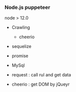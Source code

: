 ### Node.js puppeteer


node > 12.0

* Crawling 
    - cheerio
* sequelize
* promise
* MySql

* request : call rul and get data
* cheerio : get DOM by jQueyr
